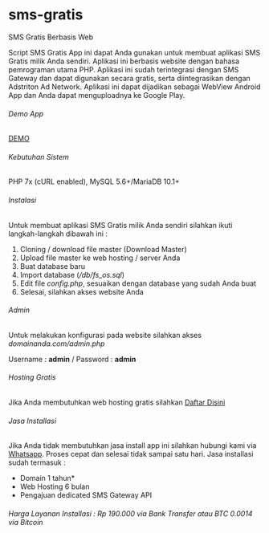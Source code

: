 # sms-gratis
SMS Gratis Berbasis Web

Script SMS Gratis App ini dapat Anda gunakan untuk membuat aplikasi SMS Gratis milik Anda sendiri. Aplikasi ini berbasis website dengan bahasa pemrograman utama PHP. Aplikasi ini sudah terintegrasi dengan SMS Gateway dan dapat digunakan secara gratis, serta diintegrasikan dengan Adstriton Ad Network. Aplikasi ini dapat dijadikan sebagai WebView Android App dan Anda dapat menguploadnya ke Google Play.

###### Demo App
[DEMO](https://short4.me/SMSGratisDemo)

###### Kebutuhan Sistem
PHP 7x (cURL enabled), MySQL 5.6+/MariaDB 10.1+

###### Instalasi
Untuk membuat aplikasi SMS Gratis milik Anda sendiri silahkan ikuti langkah-langkah dibawah ini :
1. Cloning / download file master (Download Master)
2. Upload file master ke web hosting / server Anda
3. Buat database baru
4. Import database (*/db/fs_os.sql*)
5. Edit file *config.php*, sesuaikan dengan database yang sudah Anda buat
6. Selesai, silahkan akses website Anda

###### Admin
Untuk melakukan konfigurasi pada website silahkan akses *domainanda.com/admin.php*

Username : **admin** / Password : **admin**

###### Hosting Gratis
Jika Anda membutuhkan web hosting gratis silahkan [Daftar Disini](https://short4.me/FreeHosting)

###### Jasa Installasi
Jika Anda tidak membutuhkan jasa install app ini silahkan hubungi kami via [Whatsapp](https://short4.me/l54vI). Proses cepat dan selesai tidak sampai satu hari. Jasa installasi sudah termasuk :
- Domain 1 tahun*
- Web Hosting 6 bulan
- Pengajuan dedicated SMS Gateway API

###### Harga Layanan Installasi : Rp 190.000 via Bank Transfer atau BTC 0.0014 via Bitcoin
